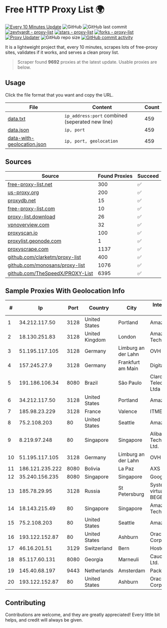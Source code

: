 
# Free HTTP Proxy List 🌍

[![Every 10 Minutes Update](https://github.com/mertguvencli/http-proxy-list/actions/workflows/main.yml/badge.svg?branch=main)](https://github.com/mertguvencli/http-proxy-list/actions/workflows/main.yml)
![GitHub](https://img.shields.io/github/license/mertguvencli/http-proxy-list)
![GitHub last commit](https://img.shields.io/github/last-commit/mertguvencli/http-proxy-list)
[![zevtyardt - proxy-list](https://img.shields.io/static/v1?label=zevtyardt&message=proxy-list&color=blue&logo=github)](https://github.com/zevtyardt/proxy-list "Go to GitHub repo")
[![stars - proxy-list](https://img.shields.io/github/stars/zevtyardt/proxy-list?style=social)](https://github.com/zevtyardt/proxy-list)
[![forks - proxy-list](https://img.shields.io/github/forks/zevtyardt/proxy-list?style=social)](https://github.com/zevtyardt/proxy-list)
[![Proxy Updater](https://github.com/zevtyardt/proxy-list/workflows/Proxy%20Updater/badge.svg)](https://github.com/zevtyardt/proxy-list/actions?query=workflow:"Proxy+Updater")
![GitHub repo size](https://img.shields.io/github/repo-size/zevtyardt/proxy-list)
[![GitHub commit activity](https://img.shields.io/github/commit-activity/m/zevtyardt/proxy-list?logo=commits)](https://github.com/zevtyardt/proxy-list/commits/main)

It is a lightweight project that, every 10 minutes, scrapes lots of free-proxy sites, validates if it works, and serves a clean proxy list.

> Scraper found **9692** proxies at the latest update. Usable proxies are below.

## Usage

Click the file format that you want and copy the URL.

|File|Content|Count|
|----|-------|-----|
|[data.txt](https://raw.githubusercontent.com/mertguvencli/http-proxy-list/main/proxy-list/data.txt)|`ip_address:port` combined (seperated new line)|459|
|[data.json](https://raw.githubusercontent.com/mertguvencli/http-proxy-list/main/proxy-list/data.json)|`ip, port`|459|
|[data-with-geolocation.json](https://raw.githubusercontent.com/mertguvencli/http-proxy-list/main/proxy-list/data-with-geolocation.json)|`ip, port, geolocation`|459|

## Sources

|Source|Found Proxies|Succeed|
|------|-------------|-------|
|[free-proxy-list.net](https://free-proxy-list.net)|300|✅|
|[us-proxy.org](https://www.us-proxy.org)|200|✅|
|[proxydb.net](http://proxydb.net)|15|✅|
|[free-proxy-list.com](https://free-proxy-list.com/?page=&port=&type%5B%5D=http&type%5B%5D=https&up_time=0&search=Search)|10|✅|
|[proxy-list.download](https://www.proxy-list.download/HTTP)|26|✅|
|[vpnoverview.com](https://vpnoverview.com/privacy/anonymous-browsing/free-proxy-servers)|32|✅|
|[proxyscan.io](https://www.proxyscan.io)|100|✅|
|[proxylist.geonode.com](https://proxylist.geonode.com/api/proxy-list?limit=300&page=1&sort_by=lastChecked&sort_type=desc&protocols=http,https)|1|✅|
|[proxyscrape.com](https://api.proxyscrape.com/v2/?request=displayproxies&protocol=http&timeout=10000&country=all&ssl=all&anonymity=all)|1137|✅|
|[github.com/clarketm/proxy-list](https://raw.githubusercontent.com/clarketm/proxy-list/master/proxy-list-raw.txt)|400|✅|
|[github.com/monosans/proxy-list](https://raw.githubusercontent.com/monosans/proxy-list/main/proxies/http.txt)|1076|✅|
|[github.com/TheSpeedX/PROXY-List](https://raw.githubusercontent.com/TheSpeedX/PROXY-List/master/http.txt)|6395|✅|


## Sample Proxies With Geolocation Info

|#|Ip|Port|Country|City|Internet Service Provider|
|-|--|----|-------|----|-------------------------|
|1|34.212.117.50|3128|United States|Portland|Amazon.com, Inc.|
|2|18.130.251.83|3128|United Kingdom|London|Amazon Technologies Inc.|
|3|51.195.117.105|3128|Germany|Limburg an der Lahn|OVH SAS|
|4|157.245.27.9|3128|Germany|Frankfurt am Main|DigitalOcean, LLC|
|5|191.186.106.34|8080|Brazil|São Paulo|Claro NXT Telecomunicacoes Ltda|
|6|34.212.117.50|3128|United States|Portland|Amazon.com, Inc.|
|7|185.98.23.229|3128|France|Valence|ITMETRIX|
|8|75.2.108.203|80|United States|Seattle|Amazon.com, Inc.|
|9|8.219.97.248|80|Singapore|Singapore|Alibaba (US) Technology Co., Ltd.|
|10|51.195.117.105|3128|Germany|Limburg an der Lahn|OVH SAS|
|11|186.121.235.222|8080|Bolivia|La Paz|AXS Bolivia S. A.|
|12|35.240.156.235|8080|Singapore|Singapore|Google LLC|
|13|185.78.29.95|3128|Russia|St Petersburg|System servers virtual hosting BEGET.RU|
|14|18.143.215.49|80|Singapore|Singapore|Amazon Technologies Inc.|
|15|75.2.108.203|80|United States|Seattle|Amazon.com, Inc.|
|16|193.122.152.87|80|United States|Ashburn|Oracle Corporation|
|17|46.16.201.51|3129|Switzerland|Bern|Hosteur SA|
|18|85.117.60.131|8080|Georgia|Marneuli|Caucasus Online Ltd.|
|19|145.40.68.197|9443|Netherlands|Amsterdam|Packet Host, Inc.|
|20|193.122.152.87|80|United States|Ashburn|Oracle Corporation|



## Contributing

Contributions are welcome, and they are greatly appreciated! Every
little bit helps, and credit will always be given.

